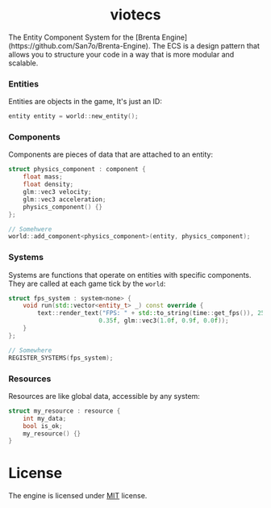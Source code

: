<h1 align=center> viotecs </h1>
The Entity Component System for the [Brenta Engine](https://github.com/San7o/Brenta-Engine). The ECS is a design pattern that allows you to structure your code in a way that is more modular and scalable.

### Entities
Entities are objects in the game, It's just an ID:
```c++
entity entity = world::new_entity();
```

### Components
Components are pieces of data that are attached to an entity:
```c++
struct physics_component : component {
    float mass;
    float density;
    glm::vec3 velocity;
    glm::vec3 acceleration;
    physics_component() {}
};

// Somehwere
world::add_component<physics_component>(entity, physics_component);
```

### Systems
Systems are functions that operate on entities with specific components. They
are called at each game tick by the `world`:
```c++
struct fps_system : system<none> {
    void run(std::vector<entity_t> _) const override {
        text::render_text("FPS: " + std::to_string(time::get_fps()), 25.0f, 25.0f,
                         0.35f, glm::vec3(1.0f, 0.9f, 0.0f));
    }
};

// Somewhere
REGISTER_SYSTEMS(fps_system);
```

### Resources

Resources are like global data, accessible by any system:
```c++
struct my_resource : resource {
    int my_data;
    bool is_ok;
    my_resource() {}
}
```

# License

The engine is licensed under [MIT](https://en.wikipedia.org/wiki/MIT_License) license.
